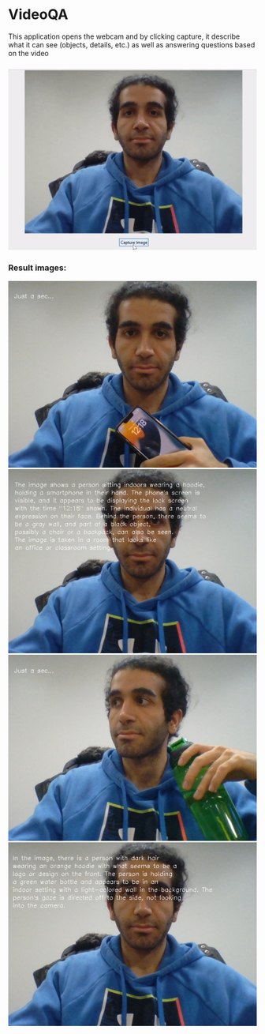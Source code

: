 # VideoQA
This application opens the webcam and by clicking capture, it describe what it can see (objects, details, etc.) as well as answering questions based on the video

  <img src="./asset/result_vid.gif" alt="video result">

<h3>Result images:</h3>
  <img src="./asset/result1.jpg" alt="video result">
  <img src="./asset/result2.jpg" alt="video result">
  <img src="./asset/result3.jpg" alt="video result">
  <img src="./asset/result4.jpg" alt="video result">
